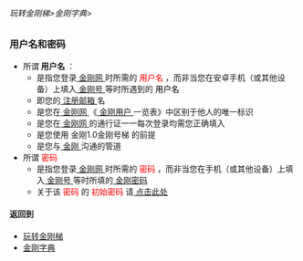 ###### 玩转金刚梯>金刚字典>

### 用户名和密码
- 所谓<strong> 用户名 </strong >：
  - 是指您登录[ 金刚网 ](https://github.com/a2zitpro/web/blob/master/kksitecn.md)时所需的<font color="Red"> 用户名 </font>，而非当您在安卓手机（或其他设备）上填入[ 金刚号 ](https://github.com/a2zitpro/web/blob/master/kkid.md)等时所遇到的<font color="Black"> 用户名 </font>
  - 即您的[ 注册邮箱 ](https://github.com/a2zitpro/web/blob/master/emailaddressforregonkksitecn.md)名
  - 是您在[ 金刚网 ](https://github.com/a2zitpro/web/blob/master/kksitecn.md)《[ 金刚用户 ](https://github.com/a2zitpro/web/blob/master/kkuser.md)一览表》中区别于他人的唯一标识
  - 是您在[ 金刚网 ](https://github.com/a2zitpro/web/blob/master/kksitecn.md)的通行证一一每次登录均需您正确填入
  - 是您使用 金刚1.0金刚号梯 的前提
  - 是您与[ 金刚 ](https://github.com/a2zitpro/web/blob/master/a2zitpro.md)沟通的管道
- 所谓<font color="Red"> 密码 </font>
  - 是指您登录[ 金刚网 ](https://github.com/a2zitpro/web/blob/master/kksitecn.md)时所需的<font color="Red"> 密码 </font>，而非当您在手机（或其他设备）上填入[ 金刚号 ](https://github.com/a2zitpro/web/blob/master/kkid.md)等时所填的[ 金刚密码  ](https://github.com/a2zitpro/web/blob/master/parametersofkkid.md)
  - 关于该<font color="Red"> 密码 </font>的<font color="Red"> 初始密码 </font>请[ 点击此处 ](https://github.com/a2zitpro/web/blob/master/initialpasswdforloginkksitecn.md)
 

#### 返回到
- [玩转金刚梯](https://github.com/a2zitpro/web/blob/master/LadderFree/A.md)
- [金刚字典](https://github.com/a2zitpro/web/blob/master/LadderFree/kkDictionary/KKDictionary.md)

